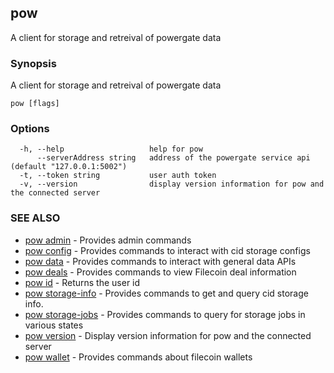 ## pow

A client for storage and retreival of powergate data

### Synopsis

A client for storage and retreival of powergate data

```
pow [flags]
```

### Options

```
  -h, --help                   help for pow
      --serverAddress string   address of the powergate service api (default "127.0.0.1:5002")
  -t, --token string           user auth token
  -v, --version                display version information for pow and the connected server
```

### SEE ALSO

* [pow admin](pow_admin.md)	 - Provides admin commands
* [pow config](pow_config.md)	 - Provides commands to interact with cid storage configs
* [pow data](pow_data.md)	 - Provides commands to interact with general data APIs
* [pow deals](pow_deals.md)	 - Provides commands to view Filecoin deal information
* [pow id](pow_id.md)	 - Returns the user id
* [pow storage-info](pow_storage-info.md)	 - Provides commands to get and query cid storage info.
* [pow storage-jobs](pow_storage-jobs.md)	 - Provides commands to query for storage jobs in various states
* [pow version](pow_version.md)	 - Display version information for pow and the connected server
* [pow wallet](pow_wallet.md)	 - Provides commands about filecoin wallets


